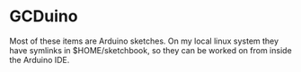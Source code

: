 GCDuino
=======

Most of these items are Arduino sketches. On my local linux system they have symlinks in $HOME/sketchbook, so they can be worked on from inside the Arduino IDE.
